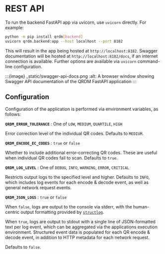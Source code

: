 # REST API

To run the backend FastAPI app via uvicorn, use `uvicorn` directly. For example:
```sh
python -m pip install qrdm[backend]
uvicorn qrdm.backend:app --host localhost --port 8182
```

This will result in the app being hosted at `http://localhost:8182`. Swagger
documentation will be hosted at `http://localhost:8182/docs`, if an internet connection
is available.  Further options are available via `uvicorn` command-line configuration.

:::{image} _static/swagger-api-docs.png
:alt: A browser window showing Swagger API documentation of the QRDM FastAPI application
:::

## Configuration

Configuration of the application is performed via environment variables, as follows:

**`QRDM_ERROR_TOLERANCE`**
: One of `LOW`, `MEDIUM`, `QUARTILE`, `HIGH`

  Error correction level of the individual QR codes. Defaults to `MEDIUM`.

**`QRDM_ENCODE_EC_CODES`**
: `true` or `false`

  Whether to include additional error-correcting QR codes. These are useful when
  individual QR codes fail to scan. Defaults to `true`.

**`QRDM_LOG_LEVEL`**
: One of `DEBUG`, `INFO`, `WARNING`, `ERROR`, `CRITICAL`

  Restricts output logs to the specified level and higher. Defaults to `INFO`, which
  includes log events for each encode & decode event, as well as general network request
  events.

**`QRDM_JSON_LOGS`**
: `true` or `false`

  When `false`, logs are output to the console via stderr, with the human-centric
  output formatting provided by [`structlog`](https://www.structlog.org).

  When `true`, logs are output to stdout with a single line of JSON-formatted text per
  log event, which can be aggregated via the applications execution environment.
  Structured event data is populated for each QR encode & decode event, in addition to
  HTTP metadata for each network request.

  Defaults to `false`.
